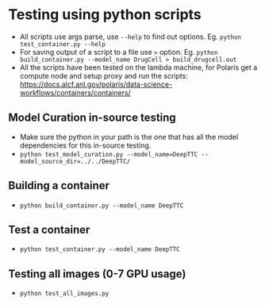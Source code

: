 
# Testing using python scripts

- All scripts use args parse, use `--help` to find out options. Eg. `python test_container.py --help`
- For saving output of a script to a file use `>` option. Eg. `python build_container.py --model_name DrugCell > build_drugcell.out` 
- All the scripts have been tested on the lambda machine, for Polaris get a compute node and setup proxy and run the scripts: https://docs.alcf.anl.gov/polaris/data-science-workflows/containers/containers/ 

## Model Curation in-source testing 
- Make sure the python in your path is the one that has all the model dependencies for this in-source testing.
- `python test_model_curation.py --model_name=DeepTTC --model_source_dir=../../DeepTTC/`

## Building a container

- `python build_container.py --model_name DeepTTC`

## Test a container

- `python test_container.py --model_name DeepTTC`

## Testing all images (0-7 GPU usage)

- `python test_all_images.py`